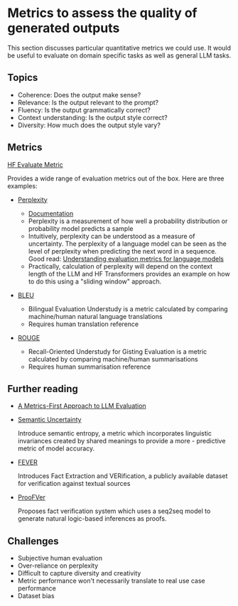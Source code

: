 # Metrics to assess the quality of generated outputs

This section discusses particular quantitative metrics we could use. It would be useful to evaluate on domain specific tasks as well as general LLM tasks.

## Topics

- Coherence: Does the output make sense?
- Relevance: Is the output relevant to the prompt?
- Fluency: Is the output grammatically correct?
- Context understanding: Is the output style correct?
- Diversity: How much does the output style vary?

## Metrics

[HF Evaluate Metric](https://huggingface.co/evaluate-metric)
    
Provides a wide range of evaluation metrics out of the box. Here are three examples:

- [Perplexity](https://huggingface.co/spaces/evaluate-metric/perplexity)
    - [Documentation](https://huggingface.co/docs/transformers/perplexity)
    - Perplexity is a measurement of how well a probability distribution or probability model predicts a sample
    - Intuitively, perplexity can be understood as a measure of uncertainty. The perplexity of a language model can be seen as the level of perplexity when predicting the next word in a sequence. Good read: [Understanding evaluation metrics for language models](https://thegradient.pub/understanding-evaluation-metrics-for-language-models/)
    - Practically, calculation of perplexity will depend on the context length of the LLM and HF Transformers provides an example on how to do this using a "sliding window" approach.

- [BLEU](https://huggingface.co/spaces/evaluate-metric/bleu)
    - Bilingual Evaluation Understudy is a metric calculated by comparing machine/human natural language translations
    - Requires human translation reference

- [ROUGE](ttps://huggingface.co/spaces/evaluate-metric/rouge)
    - Recall-Oriented Understudy for Gisting Evaluation is a metric calculated by comparing machine/human summarisations
    - Requires human summarisation reference

## Further reading

- [A Metrics-First Approach to LLM Evaluation](https://www.rungalileo.io/blog/metrics-first-approach-to-llm-evaluation)

- [Semantic Uncertainty](https://arxiv.org/abs/2302.09664)

    Introduce semantic entropy, a metric which incorporates linguistic invariances created by shared meanings to provide a more - predictive metric of model accuracy.

- [FEVER](https://arxiv.org/abs/1803.05355)

    Introduces Fact Extraction and VERification, a publicly available dataset for verification against textual sources

- [ProoFVer](https://arxiv.org/abs/2108.11357)

    Proposes fact verification system which uses a seq2seq model to generate natural logic-based inferences as proofs.

## Challenges

- Subjective human evaluation
- Over-reliance on perplexity
- Difficult to capture diversity and creativity
- Metric performance won't necessarily translate to real use case performance
- Dataset bias